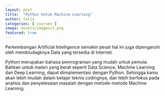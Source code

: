 ```yaml
---
layout: post
title:  "Python Untuk Machine Learning"
author: faris
categories: [ courses ]
image: assets/images/3.png
featured: true
---
```


Perkembangan Artificial Intelligence semakin pesat hal ini juga dipengaruhi oleh membludagknya Data yang tersedia di Internet. 

Python merupakan bahasa pemrograman yang mudah untuk pemula. Bahkan untuk materi yang berat seperti Data Science, Machine Learning dan Deep Learning, dapat diimplementasi dengan Python. Sehingga kamu akan lebih mudah dalam belajar teknis codingnya, dan lebih berfokus pada analisis dan penyelesaian  masalah dengan metode-metode Machine Learning. 

